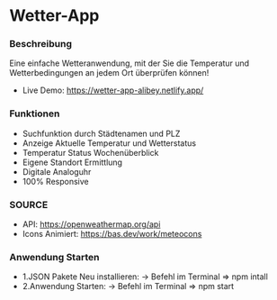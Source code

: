 # Wetter-App

### Beschreibung
Eine einfache Wetteranwendung, mit der Sie die Temperatur und Wetterbedingungen an jedem Ort überprüfen können!
- Live Demo: https://wetter-app-alibey.netlify.app/

### Funktionen
- Suchfunktion durch Städtenamen und PLZ
- Anzeige Aktuelle Temperatur und Wetterstatus
- Temperatur Status Wochenüberblick
- Eigene Standort Ermittlung
- Digitale Analoguhr
- 100% Responsive

### SOURCE
- API: https://openweathermap.org/api
- Icons Animiert: https://bas.dev/work/meteocons

### Anwendung Starten
- 1.JSON Pakete Neu installieren:
  -> Befehl im Terminal => npm intall
- 2.Anwendung Starten:
  -> Befehl im Terminal => npm start


